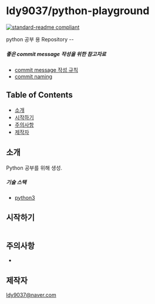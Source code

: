 # ldy9037/python-playground

[![standard-readme compliant](https://img.shields.io/badge/readme%20style-standard-brightgreen.svg?style=flat-square)](https://github.com/RichardLitt/standard-readme)

python 공부 용 Repository --

##### 좋은 commit message 작성을 위한 참고자료

- [commit message 작성 규칙](https://meetup.toast.com/posts/106)
- [commit naming](https://blog.ull.im/engineering/2019/03/10/logs-on-git.html)


## Table of Contents

- [소개](#intro)
- [시작하기](#install)
- [주의사항](#precautions)
- [제작자](#producer)

## 소개

 Python 공부를 위해 생성.
 
 ##### 기술 스택
 - [python3](https://docs.python.org/3/)
 
## 시작하기


```sh

```


## 주의사항
-


## 제작자
[ldy9037@naver.com]()

